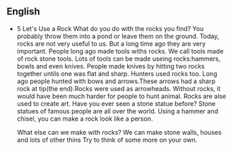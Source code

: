 ## English

- 5 Let's Use a Rock
  What do you do with the rocks you find?
  You probably throw them into a pond or leave them on the ground. Today, rocks are not
  very useful to us. But a long time ago they are very important.
  People long ago made tools withs rocks. We call tools made of rock stone tools.
  Lots of tools can be made useing rocks:hammers, bowls and even knives.
  People made knives by hitting two rocks together untils one was flat and sharp.
  Hunters used rocks too. Long ago people hunted with bows and arrows.These arrows
  had a sharp rock at tip(the end).Rocks were used as arrowheads. Without rocks, it would
  have been much harder for people to hunt animal.
  Rocks are alse used to create art. Have you ever seen a stone statue before?
  Stone statues of famous people are all over the world. Using a hammer and chisel, you can
  make a rock look like a person.

  What else can we make with rocks? We can make stone walls, houses and lots of other thins
  Try to think of some more on your own.
